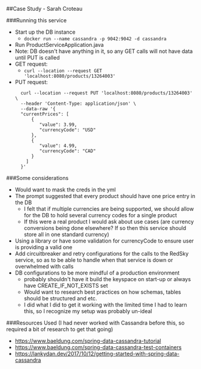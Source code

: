 ##Case Study - Sarah Croteau

###Running this service
- Start up the DB instance
  - `docker run --name cassandra -p 9042:9042 -d cassandra`
- Run ProductServiceApplication.java
- Note: DB doesn't have anything in it, so any GET calls will not have data until PUT is called
- GET request:
  - `curl --location --request GET 'localhost:8080/products/13264003'`
- PUT request:
  ```
    curl --location --request PUT 'localhost:8080/products/13264003' \
    --header 'Content-Type: application/json' \
    --data-raw '{
    "currentPrices": [
        {
           "value": 3.99,
           "currencyCode": "USD"
        },
        {
           "value": 4.99,
           "currencyCode": "CAD"
        }
      ]
    }'

###Some considerations
- Would want to mask the creds in the yml
- The prompt suggested that every product should have one price entry in the DB
  - I felt that if multiple currencies are being supported, we should allow for the DB to hold several currency codes for a single product
  - If this were a real product I would ask about use cases (are currency conversions being done elsewhere? If so then this service should store all in one standard currency)
- Using a library or have some validation for currencyCode to ensure user is providing a valid one
- Add circuitbreaker and retry configurations for the calls to the RedSky service, so as to be able to handle when that service is down or overwhelmed with calls
- DB configurations to be more mindful of a production environment
  - probably shouldn't have it build the keyspace on start-up or always have CREATE_IF_NOT_EXISTS set
  - Would want to research best practices on how schemas, tables should be structured and etc.
  - I did what I did to get it working with the limited time I had to learn this, so I recognize my setup was probably un-ideal
  
###Resources Used
(I had never worked with Cassandra before this, so required a bit of research to get that going)
- https://www.baeldung.com/spring-data-cassandra-tutorial
- https://www.baeldung.com/spring-data-cassandra-test-containers
- https://lankydan.dev/2017/10/12/getting-started-with-spring-data-cassandra
